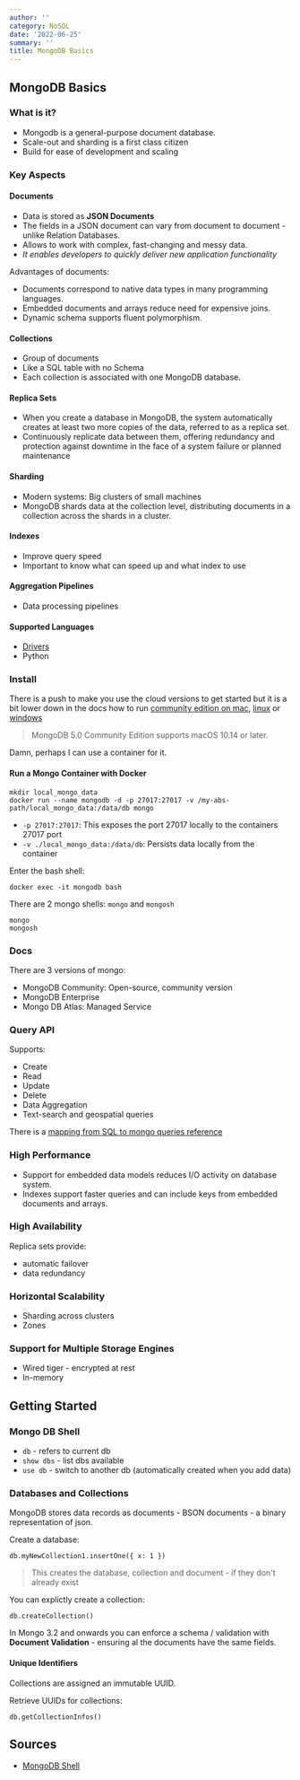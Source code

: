 ```yaml
---
author: ''
category: NoSQL
date: '2022-06-25'
summary: ''
title: MongoDB Basics
---
```


## MongoDB Basics

### What is it?

* Mongodb is a general-purpose document database.
* Scale-out and sharding is a first class citizen
* Build for ease of development and scaling

### Key Aspects

#### Documents

* Data is stored as **JSON Documents**
* The fields in a JSON document can vary from document to document - unlike Relation Databases.
* Allows to work with complex, fast-changing and messy data.
* _It enables developers to quickly deliver new application functionality_

Advantages of documents:

* Documents correspond to native data types in many programming languages.
* Embedded documents and arrays reduce need for expensive joins.
* Dynamic schema supports fluent polymorphism.

#### Collections

* Group of documents
* Like a SQL table with no Schema
* Each collection is associated with one MongoDB database.

#### Replica Sets

* When you create a database in MongoDB, the system automatically creates at least two more copies of the data, referred to as a replica set.
* Continuously replicate data between them, offering redundancy and protection against downtime in the face of a system failure or planned maintenance

#### Sharding

* Modern systems: Big clusters of small machines
* MongoDB shards data at the collection level, distributing documents in a collection across the shards in a cluster.

#### Indexes

* Improve query speed
* Important to know what can speed up and what index to use

#### Aggregation Pipelines

* Data processing pipelines

#### Supported Languages

* [Drivers](https://www.mongodb.com/docs/drivers/)
* Python

### Install

There is a push to make you use the cloud versions to get started but it is a bit lower down in the docs how to run [community edition on mac](https://www.mongodb.com/docs/manual/tutorial/install-mongodb-on-os-x/), [linux](https://www.mongodb.com/docs/manual/administration/install-on-linux/) or [windows](https://www.mongodb.com/docs/manual/tutorial/install-mongodb-on-windows/)

> MongoDB 5.0 Community Edition supports macOS 10.14 or later.

Damn, perhaps I can use a container for it.

#### Run a Mongo Container with Docker

    mkdir local_mongo_data
    docker run --name mongodb -d -p 27017:27017 -v /my-abs-path/local_mongo_data:/data/db mongo

* `-p 27017:27017`: This exposes the port 27017 locally to the containers 27017 port
* `-v ./local_mongo_data:/data/db`: Persists data locally from the container

Enter the bash shell:

    docker exec -it mongodb bash

There are 2 mongo shells: `mongo` and `mongosh`

    mongo
    mongosh

### Docs

There are 3 versions of mongo:

* MongoDB Community: Open-source, community version
* MongoDB Enterprise
* Mongo DB Atlas: Managed Service

### Query API

Supports:

* Create
* Read
* Update
* Delete
* Data Aggregation
* Text-search and geospatial queries

There is a [mapping from SQL to mongo queries reference](https://www.mongodb.com/docs/manual/reference/sql-comparison/)

### High Performance

* Support for embedded data models reduces I/O activity on database system.
* Indexes support faster queries and can include keys from embedded documents and arrays.

### High Availability

Replica sets provide:

* automatic failover
* data redundancy

### Horizontal Scalability

* Sharding across clusters
* Zones

### Support for Multiple Storage Engines

* Wired tiger - encrypted at rest
* In-memory

## Getting Started

### Mongo DB Shell

* `db` - refers to current db
* `show dbs` - list dbs available
* `use db` - switch to another db (automatically created when you add data)

### Databases and Collections

MongoDB stores data records as documents - BSON documents - a binary representation of json.

Create a database:

    db.myNewCollection1.insertOne({ x: 1 })

> This creates the database, collection and document - if they don't already exist

You can explictly create a collection:

    db.createCollection()

In Mongo 3.2 and onwards you can enforce a schema / validation with **Document Validation** - ensuring al the documents have the same fields.

#### Unique Identifiers

Collections are assigned an immutable UUID.

Retrieve UUIDs for collections:

    db.getCollectionInfos()

## Sources

* [MongoDB Shell](https://www.mongodb.com/docs/mongodb-shell/)